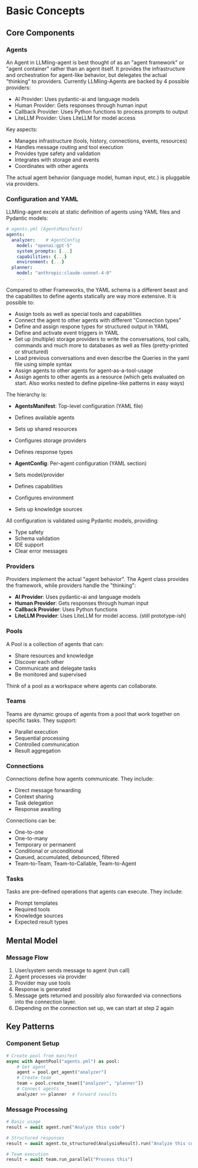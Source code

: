 # Basic Concepts

## Core Components

### Agents
An Agent in LLMling-agent is best thought of as an "agent framework" or "agent container" rather than an agent itself.
It provides the infrastructure and orchestration for agent-like behavior, but delegates the actual "thinking" to providers.
Currently LLMling-Agents are backed by 4 possible providers:

- AI Provider: Uses pydantic-ai and language models
- Human Provider: Gets responses through human input
- Callback Provider: Uses Python functions to process prompts to output
- LiteLLM Provider: Uses LiteLLM for model access

Key aspects:

- Manages infrastructure (tools, history, connections, events, resources)
- Handles message routing and tool execution
- Provides type safety and validation
- Integrates with storage and events
- Coordinates with other agents

The actual agent behavior (language model, human input, etc.) is pluggable via providers.

### Configuration and YAML

LLMling-agent excels at static definition of agents using YAML files and Pydantic models:

```yaml
# agents.yml (AgentsManifest)
agents:
  analyzer:    # AgentConfig
    model: "openai:gpt-5"
    system_prompts: [...]
    capabilities: {...}
    environment: {...}
  planner:
    model: "anthropic:claude-sonnet-4-0"
    ...
```

Compared to other Frameworks, the YAML schema is a different beast and the capabilites to define agents statically are way more extensive.
It is possible to:

- Assign tools as well as special tools and capabilities
- Connect the agent to other agents with different "Connection types"
- Define and assign respone types for structured output in YAML
- Define and activate event triggers in YAML
- Set up (multiple) storage providers to write the conversations, tool calls, commands and much more to databases as well as files (pretty-printed or structured)
- Load previous conversations and even describe the Queries in the yaml file using simple syntax
- Assign agents to other agents for agent-as-a-tool-usage
- Assign agents to other agents as a resource (which gets evaluated on start. Also works nested to define pipeline-like patterns in easy ways)


The hierarchy is:

- **AgentsManifest**: Top-level configuration (YAML file)

- Defines available agents
- Sets up shared resources
- Configures storage providers
- Defines response types

- **AgentConfig**: Per-agent configuration (YAML section)

- Sets model/provider
- Defines capabilities
- Configures environment
- Sets up knowledge sources

All configuration is validated using Pydantic models, providing:

- Type safety
- Schema validation
- IDE support
- Clear error messages

### Providers
Providers implement the actual "agent behavior". The Agent class provides the framework, while providers handle the "thinking":

- **AI Provider**: Uses pydantic-ai and language models
- **Human Provider**: Gets responses through human input
- **Callback Provider**: Uses Python functions
- **LiteLLM Provider**: Uses LiteLLM for model access. (still prototype-ish)

### Pools
A Pool is a collection of agents that can:

- Share resources and knowledge
- Discover each other
- Communicate and delegate tasks
- Be monitored and supervised

Think of a pool as a workspace where agents can collaborate.

### Teams
Teams are dynamic groups of agents from a pool that work together on specific tasks. They support:

- Parallel execution
- Sequential processing
- Controlled communication
- Result aggregation

### Connections

Connections define how agents communicate. They include:

- Direct message forwarding
- Context sharing
- Task delegation
- Response awaiting

Connections can be:

- One-to-one
- One-to-many
- Temporary or permanent
- Conditional or unconditional
- Queued, accumulated, debounced, filtered
- Team-to-Team, Team-to-Callable, Team-to-Agent

### Tasks

Tasks are pre-defined operations that agents can execute. They include:

- Prompt templates
- Required tools
- Knowledge sources
- Expected result types

## Mental Model

### Message Flow

1. User/system sends message to agent (run call)
2. Agent processes via provider
3. Provider may use tools
4. Response is generated
5. Message gets returned and possibly also forwarded via connections into the connection layer.
6. Depending on the connection set up, we can start at step 2 again


## Key Patterns

### Component Setup
```python
# Create pool from manifest
async with AgentPool("agents.yml") as pool:
    # Get agent
    agent = pool.get_agent("analyzer")
    # Create team
    team = pool.create_team(["analyzer", "planner"])
    # Connect agents
    analyzer >> planner  # Forward results
```

### Message Processing
```python
# Basic usage
result = await agent.run("Analyze this code")

# Structured responses
result = await agent.to_structured(AnalysisResult).run("Analyze this code")

# Team execution
result = await team.run_parallel("Process this")
```

